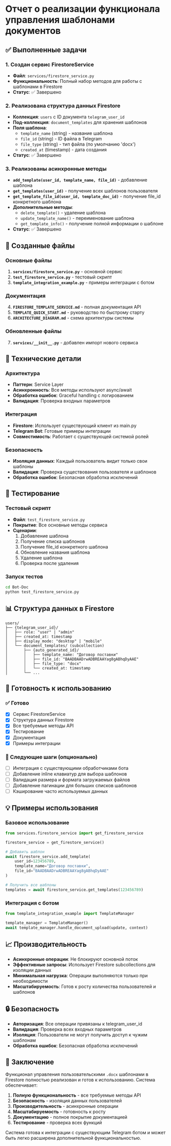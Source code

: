 # Отчет о реализации функционала управления шаблонами документов

## ✅ Выполненные задачи

### 1. Создан сервис FirestoreService
- **Файл**: `services/firestore_service.py`
- **Функциональность**: Полный набор методов для работы с шаблонами в Firestore
- **Статус**: ✅ Завершено

### 2. Реализована структура данных Firestore
- **Коллекция**: `users` с ID документа `telegram_user_id`
- **Под-коллекция**: `document_templates` для хранения шаблонов
- **Поля шаблона**:
  - `template_name` (string) - название шаблона
  - `file_id` (string) - ID файла в Telegram
  - `file_type` (string) - тип файла (по умолчанию 'docx')
  - `created_at` (timestamp) - дата создания
- **Статус**: ✅ Завершено

### 3. Реализованы асинхронные методы
- **`add_template(user_id, template_name, file_id)`** - добавление шаблона
- **`get_templates(user_id)`** - получение всех шаблонов пользователя
- **`get_template_file_id(user_id, template_doc_id)`** - получение file_id конкретного шаблона
- **Дополнительные методы**:
  - `delete_template()` - удаление шаблона
  - `update_template_name()` - переименование шаблона
  - `get_template_info()` - получение полной информации о шаблоне
- **Статус**: ✅ Завершено

## 📁 Созданные файлы

### Основные файлы
1. **`services/firestore_service.py`** - основной сервис
2. **`test_firestore_service.py`** - тестовый скрипт
3. **`template_integration_example.py`** - примеры интеграции с ботом

### Документация
4. **`FIRESTORE_TEMPLATE_SERVICE.md`** - полная документация API
5. **`TEMPLATE_QUICK_START.md`** - руководство по быстрому старту
6. **`ARCHITECTURE_DIAGRAM.md`** - схема архитектуры системы

### Обновленные файлы
7. **`services/__init__.py`** - добавлен импорт нового сервиса

## 🔧 Технические детали

### Архитектура
- **Паттерн**: Service Layer
- **Асинхронность**: Все методы используют async/await
- **Обработка ошибок**: Graceful handling с логированием
- **Валидация**: Проверка входных параметров

### Интеграция
- **Firestore**: Использует существующий клиент из main.py
- **Telegram Bot**: Готовые примеры интеграции
- **Совместимость**: Работает с существующей системой ролей

### Безопасность
- **Изоляция данных**: Каждый пользователь видит только свои шаблоны
- **Валидация**: Проверка существования пользователя и шаблонов
- **Обработка ошибок**: Безопасная обработка исключений

## 🧪 Тестирование

### Тестовый скрипт
- **Файл**: `test_firestore_service.py`
- **Покрытие**: Все основные методы сервиса
- **Сценарии**:
  1. Добавление шаблона
  2. Получение списка шаблонов
  3. Получение file_id конкретного шаблона
  4. Обновление названия шаблона
  5. Удаление шаблона
  6. Проверка после удаления

### Запуск тестов
```bash
cd Bot-Doc
python test_firestore_service.py
```

## 📊 Структура данных в Firestore

```
users/
├── {telegram_user_id}/
│   ├── role: "user" | "admin"
│   ├── created_at: timestamp
│   ├── display_mode: "desktop" | "mobile"
│   └── document_templates/ (subcollection)
│       ├── {auto_generated_id}/
│       │   ├── template_name: "Договор поставки"
│       │   ├── file_id: "BAADBAADrwADBREAAYag8gABhqDyAAE"
│       │   ├── file_type: "docx"
│       │   └── created_at: timestamp
│       └── ...
```

## 🚀 Готовность к использованию

### ✅ Готово
- [x] Сервис FirestoreService
- [x] Структура данных Firestore
- [x] Все требуемые методы API
- [x] Тестирование
- [x] Документация
- [x] Примеры интеграции

### 🔄 Следующие шаги (опционально)
- [ ] Интеграция с существующими обработчиками бота
- [ ] Добавление inline клавиатур для выбора шаблонов
- [ ] Валидация размера и формата загружаемых файлов
- [ ] Добавление пагинации для больших списков шаблонов
- [ ] Кэширование часто используемых данных

## 💡 Примеры использования

### Базовое использование
```python
from services.firestore_service import get_firestore_service

firestore_service = get_firestore_service()

# Добавить шаблон
await firestore_service.add_template(
    user_id=123456789,
    template_name="Договор поставки",
    file_id="BAADBAADrwADBREAAYag8gABhqDyAAE"
)

# Получить все шаблоны
templates = await firestore_service.get_templates(123456789)
```

### Интеграция с ботом
```python
from template_integration_example import TemplateManager

template_manager = TemplateManager()
await template_manager.handle_document_upload(update, context)
```

## 📈 Производительность

- **Асинхронные операции**: Не блокируют основной поток
- **Эффективные запросы**: Использует Firestore subcollections для изоляции данных
- **Минимальная нагрузка**: Операции выполняются только при необходимости
- **Масштабируемость**: Готов к росту количества пользователей и шаблонов

## 🔒 Безопасность

- **Авторизация**: Все операции привязаны к telegram_user_id
- **Валидация**: Проверка всех входных параметров
- **Изоляция**: Пользователи не могут получить доступ к чужим шаблонам
- **Обработка ошибок**: Безопасная обработка исключений

## 📝 Заключение

Функционал управления пользовательскими `.docx` шаблонами в Firestore полностью реализован и готов к использованию. Система обеспечивает:

1. **Полную функциональность** - все требуемые методы API
2. **Безопасность** - изоляция данных пользователей
3. **Производительность** - асинхронные операции
4. **Масштабируемость** - готовность к росту
5. **Документацию** - полное покрытие документацией
6. **Тестирование** - проверка всех функций

Система готова к интеграции с существующим Telegram ботом и может быть легко расширена дополнительной функциональностью.
